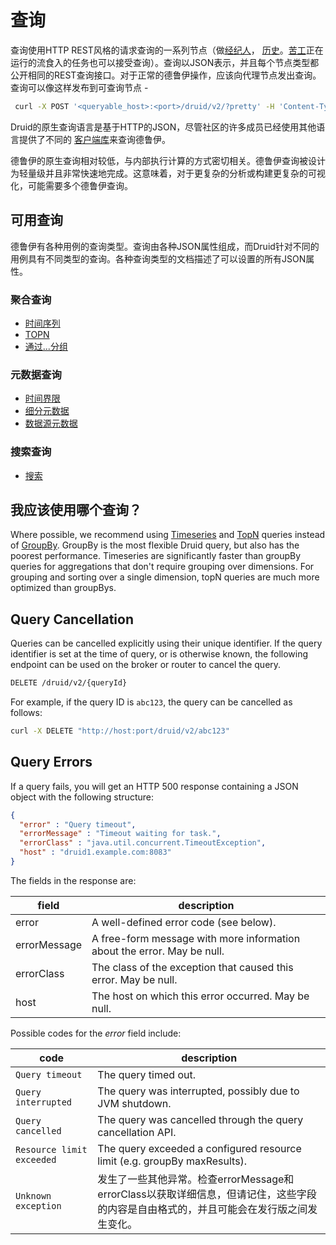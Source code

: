 # 查询

查询使用HTTP REST风格的请求查询的一系列节点（做[经纪人](http://druid.io/docs/0.12.3/design/broker.html)， [历史](http://druid.io/docs/0.12.3/design/historical.html)。[苦工](http://druid.io/docs/0.12.3/design/peons.html)正在运行的流食入的任务也可以接受查询）。查询以JSON表示，并且每个节点类型都公开相同的REST查询接口。对于正常的德鲁伊操作，应该向代理节点发出查询。查询可以像这样发布到可查询节点 -

```bash
 curl -X POST '<queryable_host>:<port>/druid/v2/?pretty' -H 'Content-Type:application/json' -d @<query_json_file>
```

Druid的原生查询语言是基于HTTP的JSON，尽管社区的许多成员已经使用其他语言提供了不同的 [客户端库](http://druid.io/docs/0.12.3/development/libraries.html)来查询德鲁伊。

德鲁伊的原生查询相对较低，与内部执行计算的方式密切相关。德鲁伊查询被设计为轻量级并且非常快速地完成。这意味着，对于更复杂的分析或构建更复杂的可视化，可能需要多个德鲁伊查询。

## 可用查询

德鲁伊有各种用例的查询类型。查询由各种JSON属性组成，而Druid针对不同的用例具有不同类型的查询。各种查询类型的文档描述了可以设置的所有JSON属性。

### 聚合查询

- [时间序列](http://druid.io/docs/0.12.3/querying/timeseriesquery.html)
- [TOPN](http://druid.io/docs/0.12.3/querying/topnquery.html)
- [通过...分组](http://druid.io/docs/0.12.3/querying/groupbyquery.html)

### 元数据查询

- [时间界限](http://druid.io/docs/0.12.3/querying/timeboundaryquery.html)
- [细分元数据](http://druid.io/docs/0.12.3/querying/segmentmetadataquery.html)
- [数据源元数据](http://druid.io/docs/0.12.3/querying/datasourcemetadataquery.html)

### 搜索查询

- [搜索](http://druid.io/docs/0.12.3/querying/searchquery.html)

## 我应该使用哪个查询？

Where possible, we recommend using [Timeseries](http://druid.io/docs/0.12.3/querying/querying.html) and [TopN](http://druid.io/docs/0.12.3/querying/querying.html) queries instead of [GroupBy](http://druid.io/docs/0.12.3/querying/querying.html). GroupBy is the most flexible Druid query, but also has the poorest performance. Timeseries are significantly faster than groupBy queries for aggregations that don't require grouping over dimensions. For grouping and sorting over a single dimension, topN queries are much more optimized than groupBys.

## Query Cancellation

Queries can be cancelled explicitly using their unique identifier. If the query identifier is set at the time of query, or is otherwise known, the following endpoint can be used on the broker or router to cancel the query.

```sh
DELETE /druid/v2/{queryId}
```

For example, if the query ID is `abc123`, the query can be cancelled as follows:

```sh
curl -X DELETE "http://host:port/druid/v2/abc123"
```

## Query Errors

If a query fails, you will get an HTTP 500 response containing a JSON object with the following structure:

```json
{
  "error" : "Query timeout",
  "errorMessage" : "Timeout waiting for task.",
  "errorClass" : "java.util.concurrent.TimeoutException",
  "host" : "druid1.example.com:8083"
}
```

The fields in the response are:

| field        | description                                                  |
| ------------ | ------------------------------------------------------------ |
| error        | A well-defined error code (see below).                       |
| errorMessage | A free-form message with more information about the error. May be null. |
| errorClass   | The class of the exception that caused this error. May be null. |
| host         | The host on which this error occurred. May be null.          |

Possible codes for the *error* field include:

| code                      | description                                                  |
| ------------------------- | ------------------------------------------------------------ |
| `Query timeout`           | The query timed out.                                         |
| `Query interrupted`       | The query was interrupted, possibly due to JVM shutdown.     |
| `Query cancelled`         | The query was cancelled through the query cancellation API.  |
| `Resource limit exceeded` | The query exceeded a configured resource limit (e.g. groupBy maxResults). |
| `Unknown exception`       | 发生了一些其他异常。检查errorMessage和errorClass以获取详细信息，但请记住，这些字段的内容是自由格式的，并且可能会在发行版之间发生变化。 |